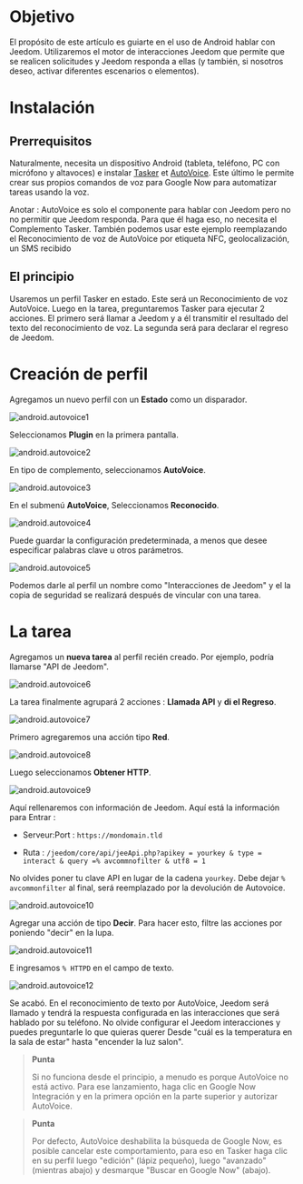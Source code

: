 Objetivo 
========

El propósito de este artículo es guiarte en el uso de Android
hablar con Jeedom. Utilizaremos el motor de interacciones Jeedom que
permite que se realicen solicitudes y Jeedom responda a ellas (y también, si nosotros
deseo, activar diferentes escenarios o elementos).

Instalación 
============

Prerrequisitos 
-------------

Naturalmente, necesita un dispositivo Android (tableta, teléfono, PC con
micrófono y altavoces) e instalar
[Tasker](https://play.google.com/store/apps/details?id=net.dinglisch.android.taskerm&hl=fr)
et
[AutoVoice](https://play.google.com/store/apps/details?id=com.joaomgcd.autovoice&hl=fr).
Este último le permite crear sus propios comandos de voz para Google Now
para automatizar tareas usando la voz.

Anotar : AutoVoice es solo el componente para hablar con Jeedom pero no
no permitir que Jeedom responda. Para que él haga eso, no necesita el
Complemento Tasker. También podemos usar este ejemplo reemplazando el
Reconocimiento de voz de AutoVoice por etiqueta NFC, geolocalización,
un SMS recibido

El principio 
-----------

Usaremos un perfil Tasker en estado. Este será un
Reconocimiento de voz AutoVoice. Luego en la tarea, preguntaremos
Tasker para ejecutar 2 acciones. El primero será llamar a Jeedom y a él
transmitir el resultado del texto del reconocimiento de voz. La segunda
será para declarar el regreso de Jeedom.

Creación de perfil 
==================

Agregamos un nuevo perfil con un **Estado** como un disparador.

![android.autovoice1](images/android.autovoice1.png)

Seleccionamos **Plugin** en la primera pantalla.

![android.autovoice2](images/android.autovoice2.png)

En tipo de complemento, seleccionamos **AutoVoice**.

![android.autovoice3](images/android.autovoice3.png)

En el submenú **AutoVoice**, Seleccionamos **Reconocido**.

![android.autovoice4](images/android.autovoice4.png)

Puede guardar la configuración predeterminada, a menos que desee
especificar palabras clave u otros parámetros.

![android.autovoice5](images/android.autovoice5.png)

Podemos darle al perfil un nombre como "Interacciones de Jeedom" y el
la copia de seguridad se realizará después de vincular con una tarea.

La tarea 
========

Agregamos un **nueva tarea** al perfil recién creado. Por
ejemplo, podría llamarse "API de Jeedom".

![android.autovoice6](images/android.autovoice6.png)

La tarea finalmente agrupará 2 acciones : **Llamada API** y **di el
Regreso**.

![android.autovoice7](images/android.autovoice7.png)

Primero agregaremos una acción tipo **Red**.

![android.autovoice8](images/android.autovoice8.png)

Luego seleccionamos **Obtener HTTP**.

![android.autovoice9](images/android.autovoice9.png)

Aquí rellenaremos con información de Jeedom. Aquí está la información para
Entrar :

-   Serveur:Port : `https://mondomain.tld`

-   Ruta :
    `/jeedom/core/api/jeeApi.php?apikey = yourkey & type = interact & query =% avcommnofilter & utf8 = 1`

No olvides poner tu clave API en lugar de la cadena
`yourkey`. Debe dejar `% avcommonfilter` al final, será
reemplazado por la devolución de Autovoice.

![android.autovoice10](images/android.autovoice10.png)

Agregar una acción de tipo **Decir**. Para hacer esto, filtre las acciones por
poniendo "decir" en la lupa.

![android.autovoice11](images/android.autovoice11.png)

E ingresamos `% HTTPD` en el campo de texto.

![android.autovoice12](images/android.autovoice12.png)

Se acabó. En el reconocimiento de texto por AutoVoice, Jeedom será
llamado y tendrá la respuesta configurada en las interacciones que
será hablado por su teléfono. No olvide configurar el
Jeedom interacciones y puedes preguntarle lo que quieras
querer Desde "cuál es la temperatura en la sala de estar" hasta "encender la luz
salon".

> **Punta**
>
> Si no funciona desde el principio, a menudo es porque AutoVoice
> no está activo. Para ese lanzamiento, haga clic en Google Now
> Integración y en la primera opción en la parte superior y autorizar
> AutoVoice.

> **Punta**
>
> Por defecto, AutoVoice deshabilita la búsqueda de Google Now, es
> posible cancelar este comportamiento, para eso en Tasker haga clic en
> su perfil luego "edición" (lápiz pequeño), luego "avanzado" (mientras
> abajo) y desmarque "Buscar en Google Now" (abajo).

